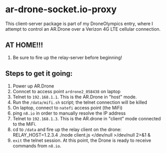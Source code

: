 ar-drone-socket.io-proxy
========================

This client-server package is part of my DroneOlympics entry, where I attempt
to control an AR.Drone over a Verizon 4G LTE cellular connection.

AT HOME!!!
----------

  1. Be sure to fire up the relay-server before beginning!

Steps to get it going:
----------------------

  1. Power up AR.Drone
  1. Conncet to access point `ardrone2_058438` on laptop
  1. Telnet to `192.168.1.1`. This is the AR.Drone in "host" mode.
  1. Run the `/data/mifi.sh` script; the telnet connection will be killed
  1. On laptop, connect to `natefi` access point (the MiFi)
  1. ping `n8.io` in order to manually resolve the IP address
  1. Telnet to `192.168.1.3`. This is the AR.drone in "client" mode connected to the MiFi.
  1. cd to `/data` and fire up the relay client on the drone:
    RELAY_HOST=1.2.3.4 ./node client.js </dev/null >/dev/null 2>&1 &
  1. `exit` the telnet session. At this point, the Drone is ready to receive commands from `n8.io`.
